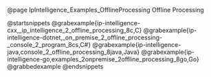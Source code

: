 @page IpIntelligence_Examples_OfflineProcessing Offline Processing

@startsnippets
@grabexample{ip-intelligence-cxx,_ip_intelligence_2_offline_processing_8c,C}
@grabexample{ip-intelligence-dotnet,_on_premise_2_offline_processing-_console_2_program_8cs,C#}
@grabexample{ip-intelligence-java,console_2_offline_processing_8java,Java}
@grabexample{ip-intelligence-go,examples_2onpremise_2offline_processing_8go,Go}
@grabbedexample
@endsnippets
